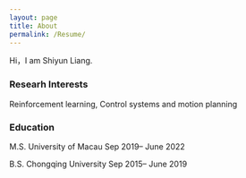 ```yaml
---
layout: page
title: About
permalink: /Resume/
---
```


Hi，I am Shiyun Liang.

### Researh Interests

Reinforcement learning, Control systems and motion planning

### Education

M.S.  University of Macau                                                   	 Sep 2019– June 2022    	

B.S.	Chongqing University	                                                   Sep 2015– June 2019





